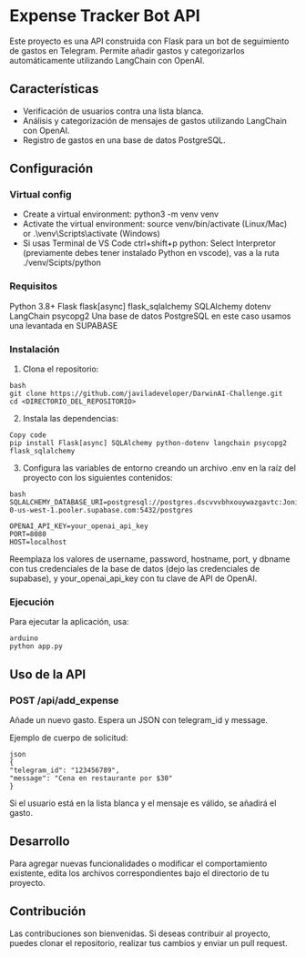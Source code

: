 # Expense Tracker Bot API

Este proyecto es una API construida con Flask para un bot de seguimiento de gastos en Telegram. Permite añadir gastos y categorizarlos automáticamente utilizando LangChain con OpenAI.

## Características

- Verificación de usuarios contra una lista blanca.
- Análisis y categorización de mensajes de gastos utilizando LangChain con OpenAI.
- Registro de gastos en una base de datos PostgreSQL.

## Configuración

### Virtual config

- Create a virtual environment: python3 -m venv venv
- Activate the virtual environment: source venv/bin/activate (Linux/Mac) or .\venv\Scripts\activate (Windows)
- Si usas Terminal de VS Code ctrl+shift+p python: Select Interpretor (previamente debes tener instalado Python en vscode), vas a la ruta ./venv/Scipts/python

### Requisitos

Python 3.8+
Flask
flask[async]
flask_sqlalchemy
SQLAlchemy
dotenv
LangChain
psycopg2
Una base de datos PostgreSQL en este caso usamos una levantada en SUPABASE

### Instalación

1. Clona el repositorio:

```
bash
git clone https://github.com/javiladeveloper/DarwinAI-Challenge.git
cd <DIRECTORIO_DEL_REPOSITORIO>
```

2. Instala las dependencias:

```
Copy code
pip install Flask[async] SQLAlchemy python-dotenv langchain psycopg2 flask_sqlalchemy
```

3. Configura las variables de entorno creando un archivo .env en la raíz del proyecto con los siguientes contenidos:

```
bash
SQLALCHEMY_DATABASE_URI=postgresql://postgres.dscvvvbhxouywazgavtc:Jonimon321jojo@aws-0-us-west-1.pooler.supabase.com:5432/postgres

OPENAI_API_KEY=your_openai_api_key
PORT=8080
HOST=localhost
```

Reemplaza los valores de username, password, hostname, port, y dbname con tus credenciales de la base de datos (dejo las credenciales de supabase), y your_openai_api_key con tu clave de API de OpenAI.

### Ejecución

Para ejecutar la aplicación, usa:

```
arduino
python app.py
```

## Uso de la API

### POST /api/add_expense

Añade un nuevo gasto. Espera un JSON con telegram_id y message.

Ejemplo de cuerpo de solicitud:

```
json
{
"telegram_id": "123456789",
"message": "Cena en restaurante por $30"
}
```

Si el usuario está en la lista blanca y el mensaje es válido, se añadirá el gasto.

## Desarrollo

Para agregar nuevas funcionalidades o modificar el comportamiento existente, edita los archivos correspondientes bajo el directorio de tu proyecto.

## Contribución

Las contribuciones son bienvenidas. Si deseas contribuir al proyecto, puedes clonar el repositorio, realizar tus cambios y enviar un pull request.
